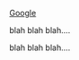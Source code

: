 [Google](http://www.google.com/)

blah blah blah....
<!-- ![Test Image - JPG](/images/test.jpg) -->

blah blah blah....
<!-- ![Test Image - PNG](/images/test.png) -->
